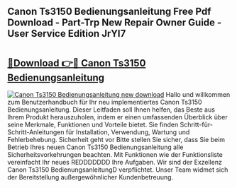 ## Canon Ts3150 Bedienungsanleitung Free Pdf Download - Part-Trp New Repair Owner Guide - User Service Edition JrYI7

# <h2><a href="http://df1z13.blite.top/?on=Canon+Ts3150+Bedienungsanleitung">🔗Download 👉🔴 Canon Ts3150 Bedienungsanleitung</a></h2>

[![Canon Ts3150 Bedienungsanleitung new download](https://i.imgur.com/lujVjoI.png)](http://df1z13.blite.top/?on=Canon+Ts3150+Bedienungsanleitung)
Hallo und willkommen zum Benutzerhandbuch für Ihr neu implementiertes Canon Ts3150 Bedienungsanleitung. Dieser Leitfaden soll Ihnen helfen, das Beste aus Ihrem Produkt herauszuholen, indem er einen umfassenden Überblick über seine Merkmale, Funktionen und Vorteile bietet. Sie finden Schritt-für-Schritt-Anleitungen für Installation, Verwendung, Wartung und Fehlerbehebung. Sicherheit geht vor Bitte stellen Sie sicher, dass Sie beim Betrieb Ihres neuen Canon Ts3150 Bedienungsanleitung alle Sicherheitsvorkehrungen beachten. Mit Funktionen wie der Funktionsliste vereinfacht Ihr neues REDDDDDDD Ihre Aufgaben. Wir sind der Exzellenz Canon Ts3150 BedienungsanleitungD verpflichtet. Unser Team widmet sich der Bereitstellung außergewöhnlicher Kundenbetreuung.
